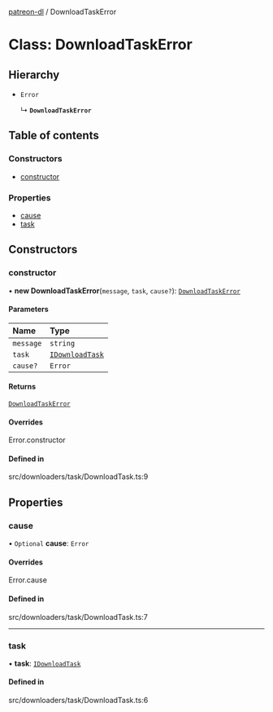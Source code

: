 [patreon-dl](../README.md) / DownloadTaskError

# Class: DownloadTaskError

## Hierarchy

- `Error`

  ↳ **`DownloadTaskError`**

## Table of contents

### Constructors

- [constructor](DownloadTaskError.md#constructor)

### Properties

- [cause](DownloadTaskError.md#cause)
- [task](DownloadTaskError.md#task)

## Constructors

### constructor

• **new DownloadTaskError**(`message`, `task`, `cause?`): [`DownloadTaskError`](DownloadTaskError.md)

#### Parameters

| Name | Type |
| :------ | :------ |
| `message` | `string` |
| `task` | [`IDownloadTask`](../interfaces/IDownloadTask.md) |
| `cause?` | `Error` |

#### Returns

[`DownloadTaskError`](DownloadTaskError.md)

#### Overrides

Error.constructor

#### Defined in

src/downloaders/task/DownloadTask.ts:9

## Properties

### cause

• `Optional` **cause**: `Error`

#### Overrides

Error.cause

#### Defined in

src/downloaders/task/DownloadTask.ts:7

___

### task

• **task**: [`IDownloadTask`](../interfaces/IDownloadTask.md)

#### Defined in

src/downloaders/task/DownloadTask.ts:6
